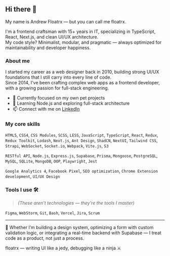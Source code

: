 ## Hi there 👋

My name is Andrew Floatrx — but you can call me floatrx.

I'm a frontend craftsman with 15+ years in IT, specializing in TypeScript, React, Next.js, and clean UI/UX architecture.  
My code style? Minimalist, modular, and pragmatic — always optimized for maintainability and developer happiness.

### About me

I started my career as a web designer back in 2010, building strong UI/UX foundations that I still carry into every line of code.  
Since 2014, I've been crafting complex web apps as a frontend developer, with a growing passion for full-stack engineering.

- 🔭 Currently focused on my own pet projects
- 🌱 Learning Node.js and exploring full-stack architecture
- 📫 Connect with me on [LinkedIn](https://www.linkedin.com/in/floatrx/)

### My core skills

`HTML5`, `CSS4`, `CSS Modules`, `SCSS`, `LESS`, `JavaScript`, `TypeScript`, `React`, `Redux`, `Redux Toolkit`, `Lodash`, `Next.js`, `Ant Design`, `ShadCN`, `NextUI`, `Tailwind CSS`, `Strapi`, `WebSocket`, `Socket.io`, `Webpack`, `Vite.js`, `S3`

`RESTful API`, `Node.js`, `Express.js`, `Supabase`, `Prisma`, `Mongoose`, `PostgreSQL`, `MySQL`, `SQLite`, `MongoDB`, `OOP`, `Playwright`, `Jest`

`Google Analytics 4`, `Facebook Pixel`, `SEO optimization`, `Chrome Extension development`, `UI/UX Design`

### Tools I use 🛠️

> *(These aren’t technologies — they’re the tools I master)*

`Figma`, `WebStorm`, `Git`, `Bash`, `Vercel`, `Jira`, `Scrum`

---

🧠 Whether I’m building a design system, optimizing a form with custom validation logic, or integrating a real-time backend with Supabase — I treat code as a product, not just a process.

floatrx — writing UI like a jedy, debugging like a ninja ⚔️
